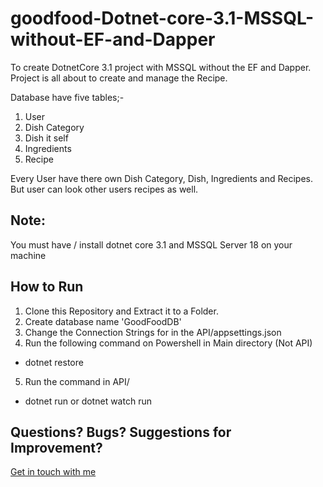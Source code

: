 # goodfood-Dotnet-core-3.1-MSSQL-without-EF-and-Dapper

To create DotnetCore 3.1 project with MSSQL without the EF and Dapper.
Project is all about to create and manage the Recipe.

Database have five tables;-
1. User 
2. Dish Category
3. Dish it self
4. Ingredients
5. Recipe

Every User have there own Dish Category, Dish, Ingredients and Recipes.
But user can look other users recipes as well.

## Note: 
You must have / install dotnet core 3.1 and MSSQL Server 18 on your machine

## How to Run 
1. Clone this Repository and Extract it to a Folder.
2. Create database name 'GoodFoodDB'
3. Change the Connection Strings for in the API/appsettings.json
4. Run the following command on Powershell in Main directory (Not API)
- dotnet restore
5. Run the command in API/
- dotnet run or dotnet watch run

## Questions? Bugs? Suggestions for Improvement?
[Get in touch with me](rajpalbains82@gmail.com)
